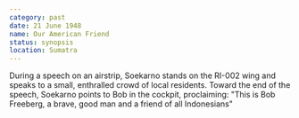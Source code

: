 ```yaml
---
category: past
date: 21 June 1948
name: Our American Friend
status: synopsis
location: Sumatra
---
```

During a speech on an airstrip, Soekarno stands on the
RI-002 wing and speaks to a small, enthralled crowd of local residents.
Toward the end of the speech, Soekarno points to Bob in the cockpit,
proclaiming: "This is Bob Freeberg, a brave, good man and a friend of
all Indonesians"
